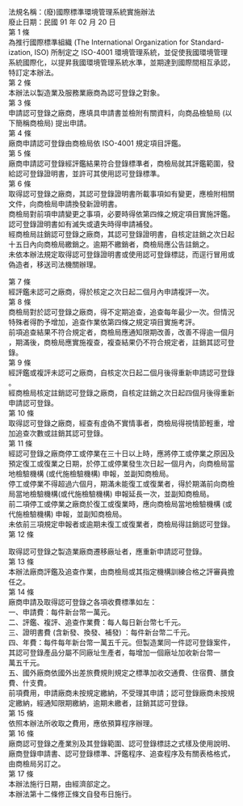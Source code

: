 法規名稱：(廢)國際標準環境管理系統實施辦法  
廢止日期：民國 91 年 02 月 20 日  
第 1 條  
為推行國際標準組織 (The International Organization for Standard-  
ization, ISO) 所制定之 ISO-4001 環境管理系統，並促使我國環境管理  
系統國際化，以提昇我國環境管理系統水準，並期達到國際間相互承認，  
特訂定本辦法。  
第 2 條  
本辦法以製造業及服務業廠商為認可登錄之對象。  
第 3 條  
申請認可登錄之廠商，應填具申請書並檢附有關資料，向商品檢驗局 (以  
下簡稱商檢局) 提出申請。  
第 4 條  
廠商申請認可登錄由商檢局依 ISO-4001 規定項目評鑑。  
第 5 條  
廠商申請認可登錄經評鑑結果符合登錄標準者，商檢局就其評鑑範圍，發  
給認可登錄證明書，並許可其使用認可登錄標準。  
第 6 條  
取得認可登錄之廠商，其認可登錄證明書所載事項如有變更，應檢附相關  
文件，向商檢局申請換發新證明書。  
商檢局對前項申請變更之事項，必要時得依第四條之規定項目實施評鑑。  
認可登錄證明書如有滅失或遺失時得申請補發。  
經商檢局註銷認可登錄之廠商，其認可登錄證明書，自核定註銷之次日起  
十五日內向商檢局繳銷之。逾期不繳銷者，商檢局應公告註銷之。  
未依本辦法規定取得認可登錄證明書或使用認可登錄標誌，而逕行冒用或  
偽造者，移送司法機關辦理。  


第 7 條  
經評鑑未認可之廠商，得於核定之次日起二個月內申請複評一次。  
第 8 條  
商檢局對於認可登錄之廠商，得不定期追查，追查每年最少一次。但情況  
特殊者得酌予增加，追查作業依第四條之規定項目實施考評。  
前項追查結果不符合規定者，商檢局應通知限期改善，改善不得逾一個月  
，期滿後，商檢局應實施複查，複查結果仍不符合規定者，註銷其認可登  
錄。  
第 9 條  
經評鑑或複評未認可之廠商，自核定次日起二個月後得重新申請認可登錄  
。  
經商檢局核定註銷認可登錄之廠商，自核定註銷之次日起四個月後得重新  
申請認可登錄。  
第 10 條  
取得認可登錄之廠商，經查有虛偽不實情事者，商檢局得視情節輕重，增  
加追查次數或註銷其認可登錄。  
第 11 條  
經認可登錄之廠商停工或停業在三十日以上時，應將停工或停業之原因及  
預定復工或復業之日期，於停工或停業發生次日起一個月內，向商檢局當  
地檢驗機構 (或代施檢驗機構) 申報，並副知商檢局。  
停工或停業不得超過六個月，期滿未能復工或復業者，得於期滿前向商檢  
局當地檢驗機構(或代施檢驗機構) 申報延長一次，並副知商檢局。  
前二項停工或停業之廠商於復工或復業時，應向商檢局當地檢驗機構 (或  
代施檢驗機構) 申報，並副知商檢局。  
未依前三項規定申報者或逾期未復工或復業者，商檢局得註銷認可登錄。  
第 12 條  


取得認可登錄之製造業廠商遷移廠址者，應重新申請認可登錄。  
第 13 條  
本辦法廠商評鑑及追查作業，由商檢局或其指定機構訓練合格之評審員擔  
任之。  
第 14 條  
廠商申請及取得認可登錄之各項收費標準如左：  
一、申請費：每件新台幣一萬元。  
二、評鑑、複評、追查作業費：每人每日新台幣七千元。  
三、證明書費 (含新發、換發、補發) ：每件新台幣二千元。  
四、年費：每件每年新台幣一萬五千元。但製造業同一件認可登錄案件，  
其認可登錄產品分屬不同廠址生產者，每增加一個廠址加收新台幣一  
萬五千元。  
五、國外廠商依國外出差旅費規則規定之標準加收交通費、住宿費、膳食  
費、什支費。  
前項費用，申請廠商未按規定繳納，不受理其申請；認可登錄廠商未按規  
定繳納，經通知限期繳納，逾期未繳者，註銷其認可登錄。  
第 15 條  
依照本辦法所收取之費用，應依預算程序辦理。  
第 16 條  
廠商認可登錄之產業別及其登錄範圍、認可登錄標誌之式樣及使用說明、  
廠商登錄申請書、認可登錄標準、評鑑程序、追查程序及有關表格格式，  
由商檢局另訂之。  
第 17 條  
本辦法施行日期，由經濟部定之。  
本辦法第十二條修正條文自發布日施行。  


